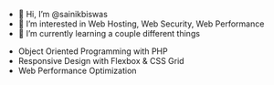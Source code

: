 - 👋 Hi, I’m @sainikbiswas
- 👀 I’m interested in Web Hosting, Web Security, Web Performance
- 🌱 I’m currently learning a couple different things

* Object Oriented Programming with PHP
* Responsive Design with Flexbox & CSS Grid
* Web Performance Optimization


<!---
sainikbiswas/sainikbiswas is a ✨ special ✨ repository because its `README.md` (this file) appears on your GitHub profile.
You can click the Preview link to take a look at your changes.
--->
